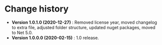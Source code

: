 # Change history

* **Version 1.0.1.0 (2020-12-27)** : Removed license year, moved changelog to extra file, adjusted folder structure, updated nuget packages, moved to Net 5.0.
* **Version 1.0.0.0 (2020-02-15)** : 1.0 release.